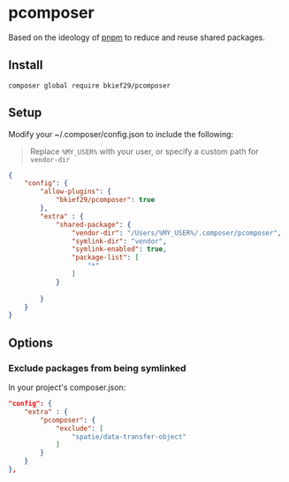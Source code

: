 # pcomposer

Based on the ideology of [pnpm](https://pnpm.io) to reduce and reuse shared packages.

## Install

`composer global require bkief29/pcomposer`

## Setup

Modify your ~/.composer/config.json to include the following:

> Replace `%MY_USER%` with your user, or specify a custom path for `vendor-dir`

```json
{
    "config": {
        "allow-plugins": {
            "bkief29/pcomposer": true
        },
        "extra" : {
            "shared-package": {
                "vendor-dir": "/Users/%MY_USER%/.composer/pcomposer",
                "symlink-dir": "vendor",
                "symlink-enabled": true,
                "package-list": [
                    "*"
                ]
            }
        
        }
    }
}

```

## Options

### Exclude packages from being symlinked

In your project's composer.json:

```json
"config": {
    "extra" : {
        "pcomposer": {
            "exclude": [
                "spatie/data-transfer-object"
            ]
        }
    }
},
```
